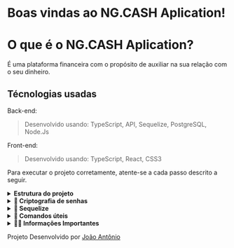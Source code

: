 # Boas vindas ao NG.CASH Aplication!

# O que é o NG.CASH Aplication?

É uma plataforma financeira com o propósito de auxiliar na sua relação com o seu dinheiro.

## Técnologias usadas

Back-end:
> Desenvolvido usando: TypeScript, API, Sequelize, PostgreSQL, Node.Js

Front-end:
> Desenvolvido usando: TypeScript, React, CSS3


Para executar o projeto corretamente, atente-se a cada passo descrito a seguir.

<details>
<summary><strong> Estrutura do projeto</strong></summary><br />

O projeto é composto de 4 entidades importantes para sua estrutura:

1️⃣ **Banco de dados:**
  - Contém um container docker PostgreSQL já configurado no docker-compose através de um serviço definido como `db`.
  - Tem o papel de fornecer dados para o serviço de _backend_.

2️⃣ **Back-end:**
 - Deve rodar na porta `3001`, pois o front-end faz requisições para ele nessa porta por padrão;
 - A aplicação é inicializada a partir do arquivo `app/backend/src/server.ts`;

3️⃣ **Front-end:**
  - Deve rodar na porta `3000`;
  - O front se comunica com serviço de back-end pela url `http://localhost:3001` através dos endpoints contruídos.

4️⃣ **Docker:**
  - O `docker-compose` tem a responsabilidade de unir todos os serviços conteinerizados (backend, frontend e db) e subir o projeto completo com o comando `npm run compose:up`;
  - Cada serviço tem sua `Dockerfile` corretamente configurada em suas raízes (`front-end` e `back-end`), tornando possível a inicializar a aplicação;

</details>

</details>

<details id='Criptografia-de-senhas'>
<summary><strong>🔐 Criptografia de senhas </strong></summary><br />

⚠️ A biblioteca utilizada para criptografar a senha no banco de dados é a `bcryptjs` [bcryptjs npm](https://www.npmjs.com/package/bcryptjs).

</details>

<details id='sequelize'>
  <summary><strong>🎲 Sequelize</strong></summary>
  <br/>

  ⚠️ O `package.json` do diretório `app/backend` contém um script `db:reset` que é responsável por "dropar" o banco, recriar e executar as _migrations_ . Você pode executá-lo com o commando `npm run db:reset` se por algum motivo precisar recriar a base de dados;


  ⚠️ Quaisquer execução referente ao sequelize-cli deve ser realizada dentro do diretório `app/backend`. Certifique-se de que antes de rodar comandos do sequelize já exista uma versão compilada do back-end (diretório `app/build`), caso contrário basta executar `npm run build` para compilar. O sequelize só funcionará corretamente se o projeto estiver compilado.

  ⚠️ **O sequelize já foi inicializado, portanto NÃO é necessário executar o `sequelize init` novamente**

</details>

<details>
  <summary><strong> 👀 Comandos úteis </strong></summary><br />

  - Assim que você baixar o projeto rode o comando `npm install` na pasta raiz do projeto para **instalar as dependências gerais do projeto**;
  - Após a instalação, você pode executar `npm run compose:up` para subir os containers da aplicação, aguardar que todos estejam saudáveis e startados, podendo assim acessar o endereço `localhost:3000` no seu navegador para utilizar das funcionalidades da aplicação.
  - Você pode **subir ou descer uma aplicação do compose**, utilizando `npm run` com os scripts `compose:up`, `compose:down`;
  - Os comando de _compose_ anteriores estão configurados para executar o _docker-compose_ com o terminal desanexado (detached mode `-d`). Caso queira acompanhar os logs de um serviço em tempo real pelo terminal, basta executar `npm run logs [nome_do_servico]` onde _nome_do_servico_ é opcional e pode receber os serviços _backend_, _frontend_ ou _db_
</details>

<details>
  <summary><strong> 👨‍💻 Informações Importantes </strong></summary><br />

  - Para conseguir criar um usuário você precisa:
    * Colocar um username com pelo menos 3 caracteres;
    * Um password com pelo menos 8 caracteres, um número e uma letra maiúscula;
  - Para realizar Transações:
    * Você precisa ter saldo suficiente na sua conta;
    * Colocar um username válido para transferir;
    * Não transferir para seu próprio username
</details>

Projeto Desenvolvido por [João Antônio](https://github.com/JoaopSilvaa)
